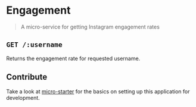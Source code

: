 # Engagement
> A micro-service for getting Instagram engagement rates

## `GET /:username`

Returns the engagement rate for requested username.

## Contribute

Take a look at [micro-starter](https://github.com/samtgarson/micro-starter) for the basics on setting up this application for development.
